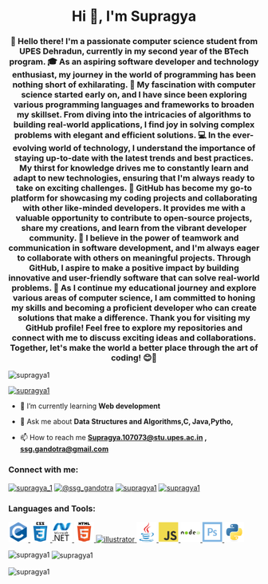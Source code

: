 <h1 align="center">Hi 👋, I'm Supragya</h1>
<h3 align="center">👋 Hello there! I'm a passionate computer science student from UPES Dehradun, currently in my second year of the BTech program. 🎓 As an aspiring software developer and technology enthusiast, my journey in the world of programming has been nothing short of exhilarating. 🚀 My fascination with computer science started early on, and I have since been exploring various programming languages and frameworks to broaden my skillset. From diving into the intricacies of algorithms to building real-world applications, I find joy in solving complex problems with elegant and efficient solutions. 💻 In the ever-evolving world of technology, I understand the importance of staying up-to-date with the latest trends and best practices. My thirst for knowledge drives me to constantly learn and adapt to new technologies, ensuring that I'm always ready to take on exciting challenges. 🌱 GitHub has become my go-to platform for showcasing my coding projects and collaborating with other like-minded developers. It provides me with a valuable opportunity to contribute to open-source projects, share my creations, and learn from the vibrant developer community. 🤝 I believe in the power of teamwork and communication in software development, and I'm always eager to collaborate with others on meaningful projects. Through GitHub, I aspire to make a positive impact by building innovative and user-friendly software that can solve real-world problems. 🎯 As I continue my educational journey and explore various areas of computer science, I am committed to honing my skills and becoming a proficient developer who can create solutions that make a difference. Thank you for visiting my GitHub profile! Feel free to explore my repositories and connect with me to discuss exciting ideas and collaborations. Together, let's make the world a better place through the art of coding! 😊🌟</h3>

<p align="left"> <img src="https://komarev.com/ghpvc/?username=supragya1&label=Profile%20views&color=0e75b6&style=flat" alt="supragya1" /> </p>

<p align="left"> <a href="https://github.com/ryo-ma/github-profile-trophy"><img src="https://github-profile-trophy.vercel.app/?username=supragya1" alt="supragya1" /></a> </p>

- 🌱 I’m currently learning **Web development**

- 💬 Ask me about **Data Structures and Algorithms,C, Java,Pytho,**

- 📫 How to reach me **Supragya.107073@stu.upes.ac.in , ssg.gandotra@gmail.com**

<h3 align="left">Connect with me:</h3>
<p align="left">
<a href="https://instagram.com/supragya_1" target="blank"><img align="center" src="https://raw.githubusercontent.com/rahuldkjain/github-profile-readme-generator/master/src/images/icons/Social/instagram.svg" alt="supragya_1" height="30" width="40" /></a>
<a href="https://www.hackerrank.com/@ssg_gandotra" target="blank"><img align="center" src="https://raw.githubusercontent.com/rahuldkjain/github-profile-readme-generator/master/src/images/icons/Social/hackerrank.svg" alt="@ssg_gandotra" height="30" width="40" /></a>
<a href="https://www.leetcode.com/supragya1" target="blank"><img align="center" src="https://raw.githubusercontent.com/rahuldkjain/github-profile-readme-generator/master/src/images/icons/Social/leet-code.svg" alt="supragya1" height="30" width="40" /></a>
<a href="https://auth.geeksforgeeks.org/user/supragya1" target="blank"><img align="center" src="https://raw.githubusercontent.com/rahuldkjain/github-profile-readme-generator/master/src/images/icons/Social/geeks-for-geeks.svg" alt="supragya1" height="30" width="40" /></a>
</p>

<h3 align="left">Languages and Tools:</h3>
<p align="left"> <a href="https://www.cprogramming.com/" target="_blank" rel="noreferrer"> <img src="https://raw.githubusercontent.com/devicons/devicon/master/icons/c/c-original.svg" alt="c" width="40" height="40"/> </a> <a href="https://www.w3schools.com/css/" target="_blank" rel="noreferrer"> <img src="https://raw.githubusercontent.com/devicons/devicon/master/icons/css3/css3-original-wordmark.svg" alt="css3" width="40" height="40"/> </a> <a href="https://dotnet.microsoft.com/" target="_blank" rel="noreferrer"> <img src="https://raw.githubusercontent.com/devicons/devicon/master/icons/dot-net/dot-net-original-wordmark.svg" alt="dotnet" width="40" height="40"/> </a> <a href="https://www.w3.org/html/" target="_blank" rel="noreferrer"> <img src="https://raw.githubusercontent.com/devicons/devicon/master/icons/html5/html5-original-wordmark.svg" alt="html5" width="40" height="40"/> </a> <a href="https://www.adobe.com/in/products/illustrator.html" target="_blank" rel="noreferrer"> <img src="https://www.vectorlogo.zone/logos/adobe_illustrator/adobe_illustrator-icon.svg" alt="illustrator" width="40" height="40"/> </a> <a href="https://www.java.com" target="_blank" rel="noreferrer"> <img src="https://raw.githubusercontent.com/devicons/devicon/master/icons/java/java-original.svg" alt="java" width="40" height="40"/> </a> <a href="https://developer.mozilla.org/en-US/docs/Web/JavaScript" target="_blank" rel="noreferrer"> <img src="https://raw.githubusercontent.com/devicons/devicon/master/icons/javascript/javascript-original.svg" alt="javascript" width="40" height="40"/> </a> <a href="https://nodejs.org" target="_blank" rel="noreferrer"> <img src="https://raw.githubusercontent.com/devicons/devicon/master/icons/nodejs/nodejs-original-wordmark.svg" alt="nodejs" width="40" height="40"/> </a> <a href="https://www.photoshop.com/en" target="_blank" rel="noreferrer"> <img src="https://raw.githubusercontent.com/devicons/devicon/master/icons/photoshop/photoshop-line.svg" alt="photoshop" width="40" height="40"/> </a> <a href="https://www.python.org" target="_blank" rel="noreferrer"> <img src="https://raw.githubusercontent.com/devicons/devicon/master/icons/python/python-original.svg" alt="python" width="40" height="40"/> </a> </p>

<p><img align="left" src="https://github-readme-stats.vercel.app/api/top-langs?username=supragya1&show_icons=true&locale=en&layout=compact" alt="supragya1" /></p>

<p>&nbsp;<img align="center" src="https://github-readme-stats.vercel.app/api?username=supragya1&show_icons=true&locale=en" alt="supragya1" /></p>

<p><img align="center" src="https://github-readme-streak-stats.herokuapp.com/?user=supragya1&" alt="supragya1" /></p>
